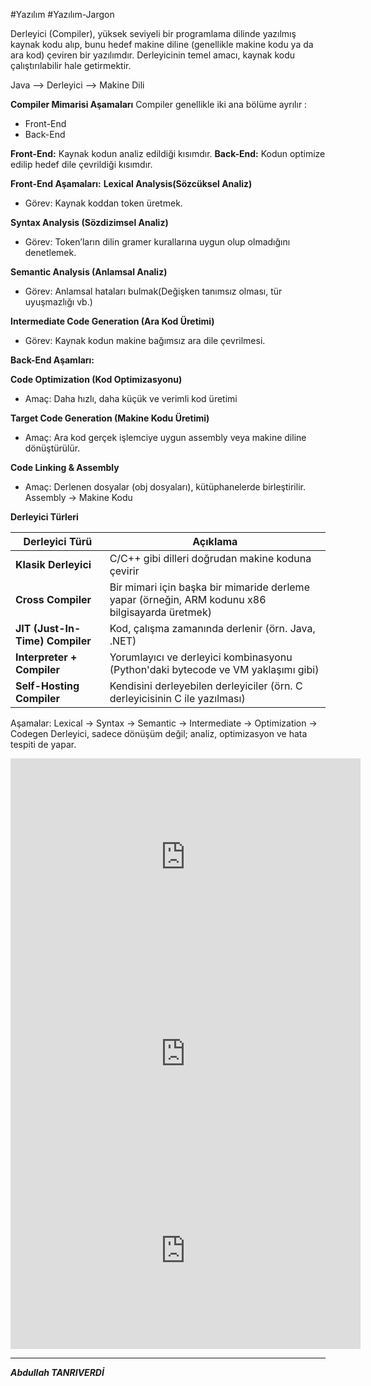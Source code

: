 #Yazılım #Yazılım-Jargon 

Derleyici (Compiler), yüksek seviyeli bir programlama dilinde yazılmış kaynak kodu alıp, bunu hedef makine diline (genellikle makine kodu ya da ara kod) çeviren bir yazılımdır. Derleyicinin temel amacı, kaynak kodu çalıştırılabilir hale getirmektir.

Java ⟶ Derleyici ⟶ Makine Dili

**Compiler Mimarisi Aşamaları**
Compiler genellikle iki ana bölüme ayrılır :
- Front-End
- Back-End

**Front-End:**  Kaynak kodun analiz edildiği kısımdır.
**Back-End:**  Kodun optimize edilip hedef dile çevrildiği kısımdır.

**Front-End Aşamaları:**
 **Lexical Analysis(Sözcüksel Analiz)**
- Görev: Kaynak koddan token üretmek.

**Syntax Analysis (Sözdizimsel Analiz)**
- Görev: Token’ların dilin gramer kurallarına uygun olup olmadığını denetlemek.

**Semantic Analysis (Anlamsal Analiz)**
- Görev: Anlamsal hataları bulmak(Değişken tanımsız olması, tür uyuşmazlığı vb.)

**Intermediate Code Generation (Ara Kod Üretimi)**
- Görev: Kaynak kodun makine bağımsız ara dile çevrilmesi.



**Back-End Aşamları:** 

**Code Optimization (Kod Optimizasyonu)**
- Amaç: Daha hızlı, daha küçük ve verimli kod üretimi

**Target Code Generation (Makine Kodu Üretimi)**
- Amaç: Ara kod gerçek işlemciye uygun assembly veya makine diline dönüştürülür.

**Code Linking & Assembly**
- Amaç: Derlenen dosyalar (obj dosyaları), kütüphanelerde birleştirilir. Assembly -> Makine Kodu


**Derleyici Türleri**

|Derleyici Türü|Açıklama|
|---|---|
|**Klasik Derleyici**|C/C++ gibi dilleri doğrudan makine koduna çevirir|
|**Cross Compiler**|Bir mimari için başka bir mimaride derleme yapar (örneğin, ARM kodunu x86 bilgisayarda üretmek)|
|**JIT (Just-In-Time) Compiler**|Kod, çalışma zamanında derlenir (örn. Java, .NET)|
|**Interpreter + Compiler**|Yorumlayıcı ve derleyici kombinasyonu (Python'daki bytecode ve VM yaklaşımı gibi)|
|**Self-Hosting Compiler**|Kendisini derleyebilen derleyiciler (örn. C derleyicisinin C ile yazılması)|
Aşamalar: Lexical → Syntax → Semantic → Intermediate → Optimization → Codegen
Derleyici, sadece dönüşüm değil; analiz, optimizasyon ve hata tespiti de yapar.


<iframe width="560" height="315" src="https://www.youtube.com/embed/s6_MpWRRX8U" title="YouTube video player" frameborder="0" allowfullscreen></iframe>

<br>

<iframe width="560" height="315" src="https://www.youtube.com/embed/d1W-vpuuU5k" title="YouTube video player" frameborder="0" allowfullscreen></iframe>

<br>

<iframe width="560" height="315" src="https://www.youtube.com/embed/9rp0WLE_NHY" title="YouTube video player" frameborder="0" allowfullscreen></iframe>



---

***Abdullah TANRIVERDİ***

